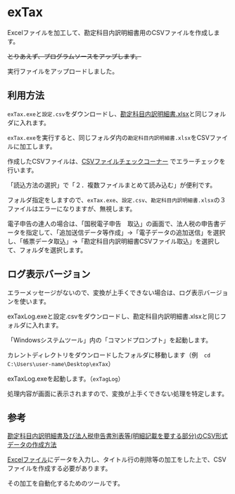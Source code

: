 # exTax

Excelファイルを加工して、勘定科目内訳明細書用のCSVファイルを作成します。

~~とりあえず、プログラムソースをアップします。~~

実行ファイルをアップロードしました。

## 利用方法
`exTax.exe`と`設定.csv`をダウンロードし、[勘定科目内訳明細書.xlsx]((https://www.e-tax.nta.go.jp/hojin/gimuka/csv_jyoho2/2/utiwakesyo_3104_all.xlsx))と同じフォルダに入れます。

`exTax.exe`を実行すると、同じフォルダ内の`勘定科目内訳明細書.xlsx`をCSVファイルに加工します。

作成したCSVファイルは、[CSVファイルチェックコーナー](https://clientweb.e-tax.nta.go.jp/UF_WEB_OP/WP000/FCSECS010/SECS0010SCR.do)
でエラーチェックを行います。

「読込方法の選択」で「２．複数ファイルまとめて読み込む」が便利です。

フォルダ指定をしますので、`exTax.exe`、`設定.csv`、`勘定科目内訳明細書.xlsx`の３ファイルはエラーになりますが、無視します。

電子申告の達人の場合は、「国税電子申告　取込」の画面で、法人税の申告書データを指定して、「追加送信データ等作成」→「電子データの追加送信」を選択し、「帳票データ取込」→「勘定科目内訳明細書CSVファイル取込」を選択して、フォルダを選択します。


## ログ表示バージョン
エラーメッセージがないので、変換が上手くできない場合は、ログ表示バージョンを使います。

exTaxLog.exeと設定.csvをダウンロードし、勘定科目内訳明細書.xlsxと同じフォルダに入れます。

「Windowsシステムツール」内の「コマンドプロンプト」を起動します。

カレントディレクトリをダウンロードしたフォルダに移動します（例　`cd C:\Users\user-name\Desktop\exTax`）

exTaxLog.exeを起動します。（`exTagLog`）

処理内容が画面に表示されますので、変換が上手くできない処理を特定します。

## 参考
[勘定科目内訳明細書及び法人税申告書別表等(明細記載を要する部分)のCSV形式データの作成方法](https://www.e-tax.nta.go.jp/hojin/gimuka/csv_jyoho2.htm)


[Excelファイル](https://www.e-tax.nta.go.jp/hojin/gimuka/csv_jyoho2/2/utiwakesyo_3104_all.xlsx)にデータを入力し、タイトル行の削除等の加工をした上で、CSVファイルを作成する必要があります。

その加工を自動化するためのツールです。
